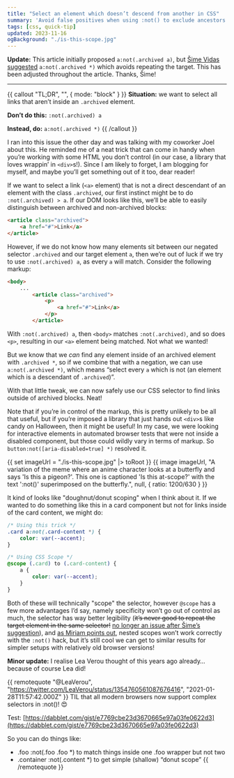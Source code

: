```yaml
---
title: "Select an element which doesn’t descend from another in CSS"
summary: 'Avoid false positives when using :not() to exclude ancestors from a scope.'
tags: [css, quick-tip]
updated: 2023-11-16
ogBackground: "./is-this-scope.jpg"
---
```


**Update:** This article initially proposed `a:not(.archived a)`, but [Šime Vidas suggested](https://mastodon.social/@simevidas/111294439227937167) `a:not(.archived *)` which avoids repeating the target. This has been adjusted throughout the article. Thanks, Šime!

<hr>

{{ callout "TL;DR", "", { mode: "block" } }}
**Situation:** we want to select all links that aren’t inside an `.archived` element.

**Don’t do this:** `:not(.archived) a`

**Instead, do:** `a:not(.archived *)`
{{ /callout }}

I ran into this issue the other day and was talking with my coworker Joel about this. He reminded me of a neat trick that can come in handy when you’re working with some HTML you don’t control (in our case, a library that loves wrappin’ in `<div>`s!). Since I am likely to forget, I am blogging for myself, and maybe you’ll get something out of it too, dear reader!

If we want to select a link (`<a>` element) that is not a direct descendant of an element with the class `.archived`, our first instinct might be to do `:not(.archived) > a`. If our DOM looks like this, we’ll be able to easily distinguish between archived and non-archived blocks:

```html
<article class="archived">
	<a href="#">Link</a>
</article>
```

However, if we do not know how many elements sit between our negated selector ``.archived`` and our target element `a`, then we’re out of luck if we try to use `:not(.archived) a`, as every `a` will match. Consider the following markup:

```html
<body>
	...
		<article class="archived">
			<p>
				<a href="#">Link</a>
			</p>
		</article>
```

With `:not(.archived) a`, then `<body>` matches `:not(.archived)`, and so does `<p>`, resulting in our `<a>` element being matched. Not what we wanted!

But we know that we _can_ find any element inside of an archived element with `.archived *`, so if we combine that with a negation, we can use `a:not(.archived *)`, which means “select every `a` which is not (an element which is a descendant of `.archived`)”.

With that little tweak, we can now safely use our CSS selector to find links outside of archived blocks. Neat!

Note that if you’re in control of the markup, this is pretty unlikely to be all that useful, but if you’re imposed a library that just hands out `<div>`s like candy on Halloween, then it might be useful! In my case, we were looking for interactive elements in automated browser tests that were not inside a disabled component, but those could wildly vary in terms of markup. So `button:not([aria-disabled=true] *)` resolved it.

{{ set imageUrl = "./is-this-scope.jpg" |> toRoot }}
{{ image imageUrl, "A variation of the meme where an anime character looks at a butterfly and says 'Is this a pigeon?'. This one is captioned 'Is this at-scope?' with the text ':not()' superimposed on the butterfly.", null, { ratio: 1200/630 } }}

It kind of looks like "doughnut/donut scoping" when I think about it. If we wanted to do something like this in a card component but not for links inside of the card content, we might do:

```css
/* Using this trick */
.card a:not(.card-content *) {
	color: var(--accent);
}

/* Using CSS Scope */
@scope (.card) to (.card-content) {
	a {
		color: var(--accent);
	}
}
```

Both of these will technically "scope" the selector, however `@scope` has a few more advantages I’d say, namely specificity won’t go out of control as much, the selector has way better legibility (<del>it’s never good to repeat the target element in the same selector!</del> <ins>no longer an issue after Šime’s suggestion</ins>), and [as Miriam points out](https://shoptalkshow.com/591/#t=41:30), nested scopes won’t work correctly with the `:not()` hack, but it’s still cool we can get to similar results for simpler setups with relatively old browser versions!

**Minor update:** I realise Lea Verou thought of this years ago already… because of course Lea did!

{{ remotequote "@LeaVerou", "https://twitter.com/LeaVerou/status/1354760561087676416", "2021-01-28T11:57:42.000Z" }}
TIL that all modern browsers now support complex selectors in :not()! 😍

Test: [https://dabblet.com/gist/e7769cbe23d3670665e97a03fe0622d3](https://dabblet.com/gist/e7769cbe23d3670665e97a03fe0622d3)

So you can do things like:
- .foo :not(.foo .foo *) to match things inside one .foo wrapper but not two 
- .container :not(.content *) to get simple (shallow) “donut scope”
{{ /remotequote }}